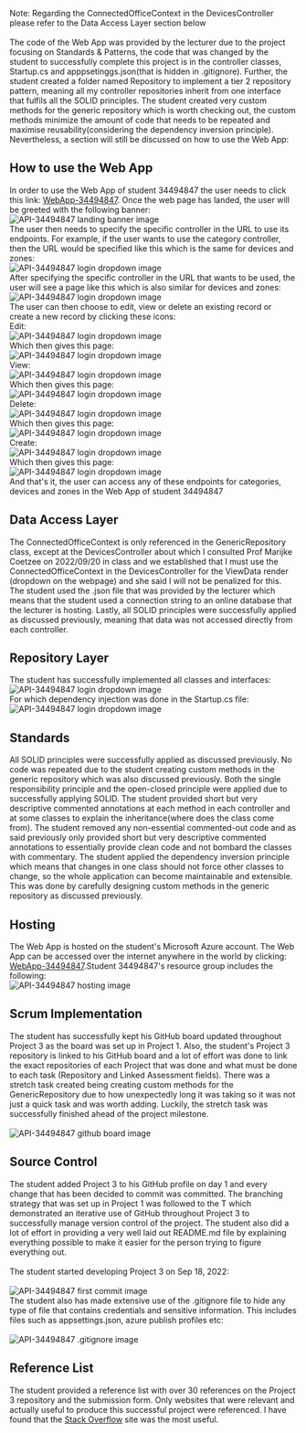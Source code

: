 Note: Regarding the ConnectedOfficeContext in the DevicesController please refer to the Data Access Layer section below<br /><br />
The code of the Web App was provided by the lecturer due to the project focusing on Standards & Patterns,  the code that was changed by the student to successfully complete this project is in the controller classes, Startup.cs and apppsetinggs.json(that is hidden in .gitignore). Further, the student created a folder named Repository to implement a tier 2 repository pattern, meaning all my controller repositories inherit from one interface that fulfils all the SOLID principles. The student created very custom methods for the generic repository which is worth checking out, the custom methods minimize the amount of code that needs to be repeated and maximise reusability(considering the dependency inversion principle). Nevertheless, a section will still be discussed on how to use the Web App: <br />
<h2>How to use the Web App</h2>
<p>
	In order to use the Web App of student 34494847 the user needs to click this link: <a href="https://webapp-34494847.azurewebsites.net/">WebApp-34494847</a>.
	Once the web page has landed, the user will be greeted with the following banner: <br />
	<img src="img/banner.png" alt="API-34494847 landing banner image"/><br />
	The user then needs to specify the specific controller in the URL to use its endpoints. For example, if the user wants to use the category controller, then the URL would be specified like this which is the same for devices and zones: <br />
	<img src="img/categoryurl.png" alt="API-34494847 login dropdown image"/><br />
	After specifying the specific controller in the URL that wants to be used, the user will see a page like this which is also similar for devices and zones: <br />
	<img src="img/categorieslanding.png" alt="API-34494847 login dropdown image"/><br />
	The user can then choose to edit, view or delete an existing record or create a new record by clicking these icons: <br />
	Edit: <br />
	<img src="img/edit.png" alt="API-34494847 login dropdown image"/><br />
	Which then gives this page: <br />
	<img src="img/editC.png" alt="API-34494847 login dropdown image"/><br />
	View: <br />
	<img src="img/view.png" alt="API-34494847 login dropdown image"/><br />
	Which then gives this page: <br />
	<img src="img/viewC.png" alt="API-34494847 login dropdown image"/><br />
	Delete: <br />
	<img src="img/delete.png" alt="API-34494847 login dropdown image"/><br />
	Which then gives this page: <br />
	<img src="img/deleteC.png" alt="API-34494847 login dropdown image"/><br />
	Create: <br />
	<img src="img/create.png" alt="API-34494847 login dropdown image"/><br />
	Which then gives this page: <br />
	<img src="img/createC.png" alt="API-34494847 login dropdown image"/><br />
	And that's it, the user can access any of these endpoints for categories, devices and zones in the Web App of student 34494847
</p>
<h2>Data Access Layer</h2>
<p>
	The ConnectedOfficeContext is only referenced in the GenericRepository class, except at the DevicesController about which I consulted Prof Marijke Coetzee on 2022/09/20 in class and we established that I must use the ConnectedOfficeContext in the DevicesController for the ViewData render (dropdown on the webpage) and she said I will not be penalized for this. The student used the .json file that was provided by the lecturer which means that the student used a connection string to an online database that the lecturer is hosting. Lastly, all SOLID principles were successfully applied as discussed previously, meaning that data was not accessed directly from each controller.
</p>
<h2>Repository Layer</h2>
<p>
	The student has successfully implemented all classes and interfaces: <br />
	<img src="img/repository.png" alt="API-34494847 login dropdown image"/><br />
	For which dependency injection was done in the Startup.cs file: <br />
	<img src="img/dependency.png" alt="API-34494847 login dropdown image"/><br />
</p>
<h2>Standards</h2>
<p>
	All SOLID principles were successfully applied as discussed previously. No code was repeated due to the student creating custom methods in the generic repository which was also discussed previously. Both the single responsibility principle and the open-closed principle were applied due to successfully applying SOLID. The student provided short but very descriptive commented annotations at each method in each controller and at some classes to explain the inheritance(where does the class come from). The student removed any non-essential commented-out code and as said previously only provided short but very descriptive commented annotations to essentially provide clean code and not bombard the classes with commentary. The student applied the dependency inversion principle which means that changes in one class should not force other classes to change, so the whole application can become maintainable and extensible. This was done by carefully designing custom methods in the generic repository as discussed previously.
</p>
<h2>Hosting</h2>
<p>
	The Web App is hosted on the student's Microsoft Azure account. The Web App can be accessed over the internet anywhere in the world by clicking: 
	<a href="https://webapp-34494847.azurewebsites.net/">WebApp-34494847</a>.Student 34494847's resource group includes the following: <br />
	<img src="img/hosting.png" alt="API-34494847 hosting image"/>
</p>
<h2>Scrum Implementation</h2>
<p>
	The student has successfully kept his GitHub board updated throughout Project 3 as the board was set up in Project 1. Also, the student's Project 3 repository is linked to his GitHub board and a lot of effort was done to link the exact repositories of each Project that was done and what must be done to each task (Repository and Linked Assessment fields). There was a stretch task created being creating custom methods for the GenericRepository due to how unexpectedly long it was taking so it was not just a quick task and was worth adding. Luckily, the stretch task was successfully finished ahead of the project milestone.<br />
	<br /><img src="img/scrum1.png" alt="API-34494847 github board image"/>
</p>
<h2>Source Control</h2>
<p>
	The student added Project 3 to his GitHub profile on day 1 and every change that has been decided to commit was committed. The branching strategy that was set up in Project 1 was followed to the T which demonstrated an iterative use of GitHub throughout Project 3 to successfully manage version control of the project. The student also did a lot of effort in providing a very well laid out README.md file by explaining everything possible to make it easier for the person trying to figure everything out.<br />
	<br />The student started developing Project 3 on Sep 18, 2022: <br />
	<br /><img src="img/control1.png" alt="API-34494847 first commit image"/><br />
	The student also has made extensive use of the .gitignore file to hide any type of file that contains credentials and sensitive information. This includes files such as appsettings.json, azure publish profiles etc:<br />
	<br /><img src="img/.gitignore.png" alt="API-34494847 .gitignore image"/><br />
</p>
<h2>Reference List</h2>
<p>
	The student provided a reference list with over 30 references on the Project 3 repository and the submission form. Only websites that were relevant and actually useful to produce this successful project were referenced. I have found that the <a href="https://stackoverflow.com/">Stack Overflow</a> site was the most useful.
</p>
